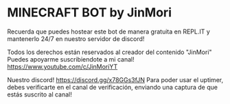 # MINECRAFT BOT by JinMori
Recuerda que puedes hostear este bot de manera gratuita en REPL.IT y mantenerlo 24/7 en nuestro servidor de discord!

Todos los derechos están reservados al creador del contenido "JinMori"
Puedes apoyarme suscribiendote a mi canal!
https://www.youtube.com/c/JinMoriYT

Nuestro discord!
https://discord.gg/x78GGs3fJN
Para poder usar el uptimer, debes verificarte en el canal de verificación, enviando una captura de que estás suscrito al canal!
